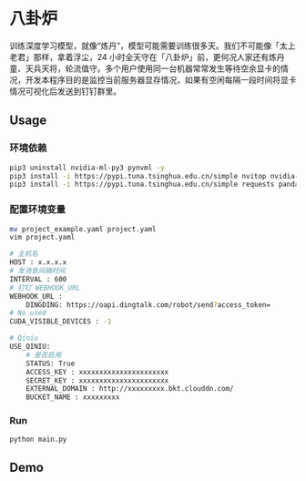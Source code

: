 # 八卦炉
训练深度学习模型，就像“炼丹”，模型可能需要训练很多天。我们不可能像「太上老君」那样，拿着浮尘，24 小时全天守在「八卦炉」前，更何况人家还有炼丹童、天兵天将，轮流值守。多个用户使用同一台机器常常发生等待空余显卡的情况，开发本程序目的是监控当前服务器显存情况，如果有空闲每隔一段时间将显卡情况可视化后发送到钉钉群里。
## Usage
### 环境依赖
```bash
pip3 uninstall nvidia-ml-py3 pynvml -y
pip3 install -i https://pypi.tuna.tsinghua.edu.cn/simple nvitop nvidia-ml-py==11.450.51
pip3 install -i https://pypi.tuna.tsinghua.edu.cn/simple requests pandas numpy matplotlib qiniu pyyaml
```
### 配置环境变量


```bash
mv project_example.yaml project.yaml
vim project.yaml

# 主机名
HOST : x.x.x.x
# 发消息间隔时间
INTERVAL : 600
# 钉钉 WEBHOOK_URL
WEBHOOK_URL : 
    DINGDING: https://oapi.dingtalk.com/robot/send?access_token=
# No used
CUDA_VISIBLE_DEVICES : -1

# Qiniu
USE_QINIU:
    # 是否启用
    STATUS: True
    ACCESS_KEY : xxxxxxxxxxxxxxxxxxxxxx
    SECRET_KEY : xxxxxxxxxxxxxxxxxxxxxx
    EXTERNAL_DOMAIN : http://xxxxxxxxx.bkt.clouddn.com/
    BUCKET_NAME : xxxxxxxxx
```
###

### Run
```
python main.py
```
## Demo
